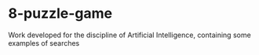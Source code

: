 # 8-puzzle-game
Work developed for the discipline of Artificial Intelligence, containing some examples of searches
